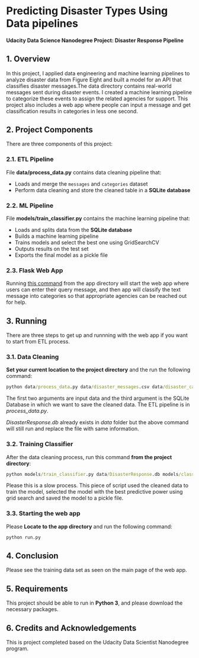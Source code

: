 # Predicting Disaster Types Using Data pipelines
#### Udacity Data Science Nanodegree Project: Disaster Response Pipeline

## 1. Overview

In this project, I applied data engineering and machine learning pipelines to analyze disaster data from Figure Eight and built a model for an API that classifies disaster messages.The data directory contains real-world messages sent during disaster events. I created a machine learning pipeline to categorize these events to assign the related agencies for support. This project also includes a web app where people can input a message and get classification results in categories in less one second.

## 2. Project Components

There are three components of this project:

### 2.1. ETL Pipeline

File **data/process_data.py** contains data cleaning pipeline that:

- Loads and merge the `messages` and `categories` dataset
- Perform data cleaning and store the cleaned table in a **SQLite database**

### 2.2. ML Pipeline

File **models/train_classifier.py** contains the machine learning pipeline that:

- Loads and splits data from the **SQLite database**
- Builds a machine learning pipeline
- Trains models and select the best one using GridSearchCV
- Outputs results on the test set
- Exports the final model as a pickle file

### 2.3. Flask Web App

Running [this command](#com) from the app directory will start the web app where users can enter their query message, and then app will classify the text message into categories so that appropriate agencies can be reached out for help.

## 3. Running

There are three steps to get up and runnning with the web app if you want to start from ETL process.

### 3.1. Data Cleaning

**Set your current location to the project directory** and the run the following command:

```bat
python data/process_data.py data/disaster_messages.csv data/disaster_categories.csv data/DisasterResponse.db
```

The first two arguments are input data and the third argument is the SQLite Database in which we want to save the cleaned data. The ETL pipeline is in _process_data.py_.

_DisasterResponse.db_ already exists in _data_ folder but the above command will still run and replace the file with same information.

### 3.2. Training Classifier

After the data cleaning process, run this command **from the project directory**:

```bat
python models/train_classifier.py data/DisasterResponse.db models/classifier.pkl
```

Please this is a slow process. This piece of script used the cleaned data to train the model, selected the model with the best predictive power using grid search and saved the model to a pickle file.

### 3.3. Starting the web app

Please **Locate to the app directory** and run the following command:

```bat
python run.py
```

## 4. Conclusion

Please see the training data set as seen on the main page of the web app.

## 5. Requirements

This project should be able to run in **Python 3**, and please download the necessary packages.

## 6. Credits and Acknowledgements

This is project completed based on the Udacity Data Scientist Nanodegree program.
